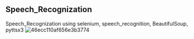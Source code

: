 ## Speech_Recognization
Speech_Recognization using selenium, speech_recognition, BeautifulSoup, pyttsx3
![46ecc110af656e3b3774](https://user-images.githubusercontent.com/75013699/165695933-ed5e6bc4-8630-43ce-9094-79064593d28a.jpg)
